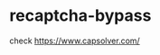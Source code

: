 # recaptcha-bypass
check https://www.capsolver.com/ 



















                                                                                                                                                                                                            